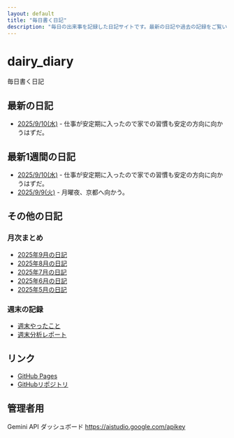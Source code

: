 ```yaml
---
layout: default
title: "毎日書く日記"
description: "毎日の出来事を記録した日記サイトです。最新の日記や過去の記録をご覧いただけます。"
---
```


# dairy_diary

毎日書く日記

## 最新の日記

- [2025/9/10(水)](diary/2025/09/20250910.md) - 仕事が安定期に入ったので家での習慣も安定の方向に向かうはずだ。

## 最新1週間の日記

- [2025/9/10(水)](diary/2025/09/20250910.md) - 仕事が安定期に入ったので家での習慣も安定の方向に向かうはずだ。
- [2025/9/9(火)](diary/2025/09/20250909.md) - 月曜夜、京都へ向かう。

## その他の日記

### 月次まとめ

- [2025年9月の日記](diary/2025/monthly/202509.md)
- [2025年8月の日記](diary/2025/monthly/202508.md)
- [2025年7月の日記](diary/2025/monthly/202507.md)
- [2025年6月の日記](diary/2025/monthly/202506.md)
- [2025年5月の日記](diary/2025/monthly/202505.md)

### 週末の記録

- [週末やったこと](diary/2025/weekend/weekend_diary.md)
- [週末分析レポート](diary/2025/weekend/analysis_report.md)

## リンク

- [GitHub Pages](https://hika-pan.github.io/daily_diary/)
- [GitHubリポジトリ](https://github.com/hika-pan/daily_diary)

## 管理者用

Gemini API ダッシュボード <https://aistudio.google.com/apikey>
